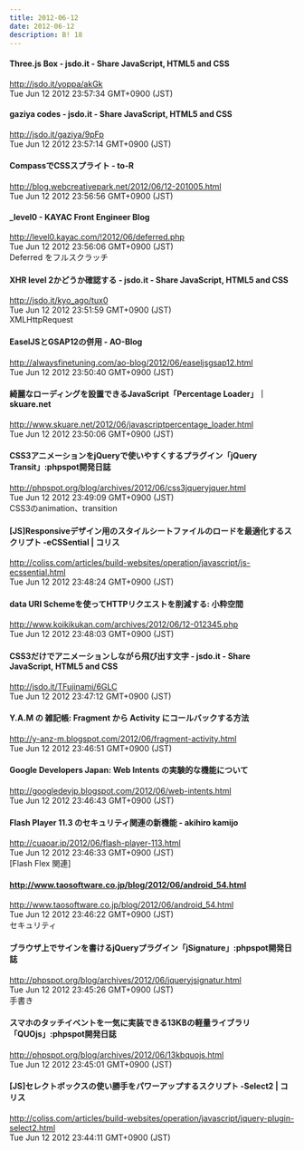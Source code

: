 ```yaml
---
title: 2012-06-12
date: 2012-06-12
description: B! 18
---
```


#### Three.js Box - jsdo.it - Share JavaScript, HTML5 and CSS
http://jsdo.it/yoppa/akGk<br>
Tue Jun 12 2012 23:57:34 GMT+0900 (JST)<br>


#### gaziya codes - jsdo.it - Share JavaScript, HTML5 and CSS
http://jsdo.it/gaziya/9pFp<br>
Tue Jun 12 2012 23:57:14 GMT+0900 (JST)<br>


#### CompassでCSSスプライト - to-R
http://blog.webcreativepark.net/2012/06/12-201005.html<br>
Tue Jun 12 2012 23:56:56 GMT+0900 (JST)<br>


#### _level0 - KAYAC Front Engineer Blog
http://level0.kayac.com/!2012/06/deferred.php<br>
Tue Jun 12 2012 23:56:06 GMT+0900 (JST)<br>
 Deferred をフルスクラッチ


#### XHR level 2かどうか確認する - jsdo.it - Share JavaScript, HTML5 and CSS
http://jsdo.it/kyo_ago/tux0<br>
Tue Jun 12 2012 23:51:59 GMT+0900 (JST)<br>
XMLHttpRequest


#### EaselJSとGSAP12の併用 - AO-Blog
http://alwaysfinetuning.com/ao-blog/2012/06/easeljsgsap12.html<br>
Tue Jun 12 2012 23:50:40 GMT+0900 (JST)<br>


#### 綺麗なローディングを設置できるJavaScript「Percentage Loader」｜skuare.net
http://www.skuare.net/2012/06/javascriptpercentage_loader.html<br>
Tue Jun 12 2012 23:50:06 GMT+0900 (JST)<br>


#### CSS3アニメーションをjQueryで使いやすくするプラグイン「jQuery Transit」:phpspot開発日誌
http://phpspot.org/blog/archives/2012/06/css3jqueryjquer.html<br>
Tue Jun 12 2012 23:49:09 GMT+0900 (JST)<br>
CSS3のanimation、transition


####   [JS]Responsiveデザイン用のスタイルシートファイルのロードを最適化するスクリプト -eCSSential | コリス
http://coliss.com/articles/build-websites/operation/javascript/js-ecssential.html<br>
Tue Jun 12 2012 23:48:24 GMT+0900 (JST)<br>


#### data URI Schemeを使ってHTTPリクエストを削減する: 小粋空間
http://www.koikikukan.com/archives/2012/06/12-012345.php<br>
Tue Jun 12 2012 23:48:03 GMT+0900 (JST)<br>


#### CSS3だけでアニメーションしながら飛び出す文字 - jsdo.it - Share JavaScript, HTML5 and CSS
http://jsdo.it/TFujinami/6GLC<br>
Tue Jun 12 2012 23:47:12 GMT+0900 (JST)<br>


#### Y.A.M の 雑記帳: Fragment から Activity にコールバックする方法
http://y-anz-m.blogspot.com/2012/06/fragment-activity.html<br>
Tue Jun 12 2012 23:46:51 GMT+0900 (JST)<br>


#### Google Developers Japan: Web Intents の実験的な機能について
http://googledevjp.blogspot.com/2012/06/web-intents.html<br>
Tue Jun 12 2012 23:46:43 GMT+0900 (JST)<br>


#### Flash Player 11.3 のセキュリティ関連の新機能 - akihiro kamijo
http://cuaoar.jp/2012/06/flash-player-113.html<br>
Tue Jun 12 2012 23:46:33 GMT+0900 (JST)<br>
[Flash Flex 関連]


#### http://www.taosoftware.co.jp/blog/2012/06/android_54.html
http://www.taosoftware.co.jp/blog/2012/06/android_54.html<br>
Tue Jun 12 2012 23:46:22 GMT+0900 (JST)<br>
セキュリティ


#### ブラウザ上でサインを書けるjQueryプラグイン「jSignature」:phpspot開発日誌
http://phpspot.org/blog/archives/2012/06/jqueryjsignatur.html<br>
Tue Jun 12 2012 23:45:26 GMT+0900 (JST)<br>
手書き


#### スマホのタッチイベントを一気に実装できる13KBの軽量ライブラリ「QUOjs」:phpspot開発日誌
http://phpspot.org/blog/archives/2012/06/13kbquojs.html<br>
Tue Jun 12 2012 23:45:01 GMT+0900 (JST)<br>


####   [JS]セレクトボックスの使い勝手をパワーアップするスクリプト -Select2 | コリス
http://coliss.com/articles/build-websites/operation/javascript/jquery-plugin-select2.html<br>
Tue Jun 12 2012 23:44:11 GMT+0900 (JST)<br>


